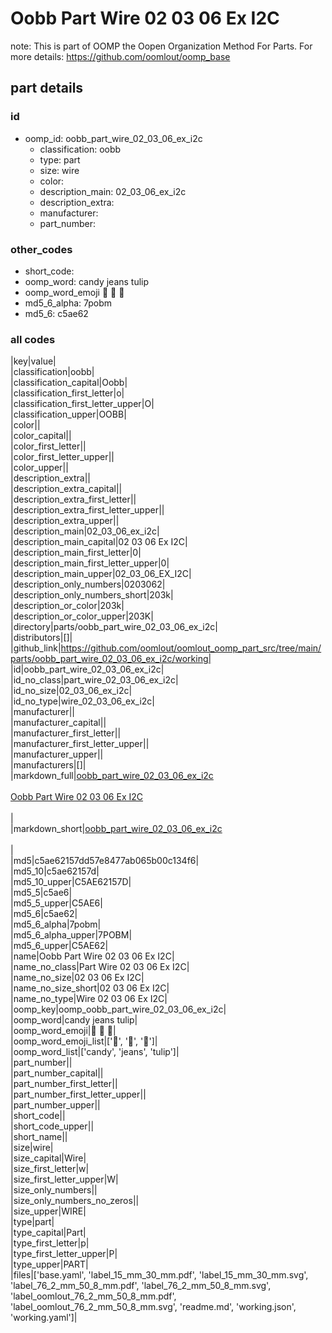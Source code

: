 # Oobb Part Wire 02 03 06 Ex I2C  

note: This is part of OOMP the Oopen Organization Method For Parts. For more details: https://github.com/oomlout/oomp_base

##  part details





### id
* oomp_id: oobb_part_wire_02_03_06_ex_i2c
  * classification: oobb
  * type: part
  * size: wire
  * color: 
  * description_main: 02_03_06_ex_i2c
  * description_extra: 
  * manufacturer: 
  * part_number: 

### other_codes
* short_code: 
* oomp_word: candy jeans tulip
* oomp_word_emoji :candy: :jeans: :tulip:
* md5_6_alpha: 7pobm
* md5_6: c5ae62

### all codes 
|key|value|  
|classification|oobb|  
|classification_capital|Oobb|  
|classification_first_letter|o|  
|classification_first_letter_upper|O|  
|classification_upper|OOBB|  
|color||  
|color_capital||  
|color_first_letter||  
|color_first_letter_upper||  
|color_upper||  
|description_extra||  
|description_extra_capital||  
|description_extra_first_letter||  
|description_extra_first_letter_upper||  
|description_extra_upper||  
|description_main|02_03_06_ex_i2c|  
|description_main_capital|02 03 06 Ex I2C|  
|description_main_first_letter|0|  
|description_main_first_letter_upper|0|  
|description_main_upper|02_03_06_EX_I2C|  
|description_only_numbers|0203062|  
|description_only_numbers_short|203k|  
|description_or_color|203k|  
|description_or_color_upper|203K|  
|directory|parts/oobb_part_wire_02_03_06_ex_i2c|  
|distributors|[]|  
|github_link|https://github.com/oomlout/oomlout_oomp_part_src/tree/main/parts/oobb_part_wire_02_03_06_ex_i2c/working|  
|id|oobb_part_wire_02_03_06_ex_i2c|  
|id_no_class|part_wire_02_03_06_ex_i2c|  
|id_no_size|02_03_06_ex_i2c|  
|id_no_type|wire_02_03_06_ex_i2c|  
|manufacturer||  
|manufacturer_capital||  
|manufacturer_first_letter||  
|manufacturer_first_letter_upper||  
|manufacturer_upper||  
|manufacturers|[]|  
|markdown_full|[oobb_part_wire_02_03_06_ex_i2c](https://github.com/oomlout/oomlout_oomp_part_src/tree/main/parts/oobb_part_wire_02_03_06_ex_i2c/working)<br>[](https://github.com/oomlout/oomlout_oomp_part_src/tree/main/parts/oobb_part_wire_02_03_06_ex_i2c/working)<br>[Oobb Part Wire 02 03 06 Ex I2C](https://github.com/oomlout/oomlout_oomp_part_src/tree/main/parts/oobb_part_wire_02_03_06_ex_i2c/working)<br><br>|  
|markdown_short|[oobb_part_wire_02_03_06_ex_i2c](https://github.com/oomlout/oomlout_oomp_part_src/tree/main/parts/oobb_part_wire_02_03_06_ex_i2c/working)<br><br>|  
|md5|c5ae62157dd57e8477ab065b00c134f6|  
|md5_10|c5ae62157d|  
|md5_10_upper|C5AE62157D|  
|md5_5|c5ae6|  
|md5_5_upper|C5AE6|  
|md5_6|c5ae62|  
|md5_6_alpha|7pobm|  
|md5_6_alpha_upper|7POBM|  
|md5_6_upper|C5AE62|  
|name|Oobb Part Wire 02 03 06 Ex I2C|  
|name_no_class|Part Wire 02 03 06 Ex I2C|  
|name_no_size|02 03 06 Ex I2C|  
|name_no_size_short|02 03 06 Ex I2C|  
|name_no_type|Wire 02 03 06 Ex I2C|  
|oomp_key|oomp_oobb_part_wire_02_03_06_ex_i2c|  
|oomp_word|candy jeans tulip|  
|oomp_word_emoji|:candy: :jeans: :tulip:|  
|oomp_word_emoji_list|[':candy:', ':jeans:', ':tulip:']|  
|oomp_word_list|['candy', 'jeans', 'tulip']|  
|part_number||  
|part_number_capital||  
|part_number_first_letter||  
|part_number_first_letter_upper||  
|part_number_upper||  
|short_code||  
|short_code_upper||  
|short_name||  
|size|wire|  
|size_capital|Wire|  
|size_first_letter|w|  
|size_first_letter_upper|W|  
|size_only_numbers||  
|size_only_numbers_no_zeros||  
|size_upper|WIRE|  
|type|part|  
|type_capital|Part|  
|type_first_letter|p|  
|type_first_letter_upper|P|  
|type_upper|PART|  
|files|['base.yaml', 'label_15_mm_30_mm.pdf', 'label_15_mm_30_mm.svg', 'label_76_2_mm_50_8_mm.pdf', 'label_76_2_mm_50_8_mm.svg', 'label_oomlout_76_2_mm_50_8_mm.pdf', 'label_oomlout_76_2_mm_50_8_mm.svg', 'readme.md', 'working.json', 'working.yaml']|  
